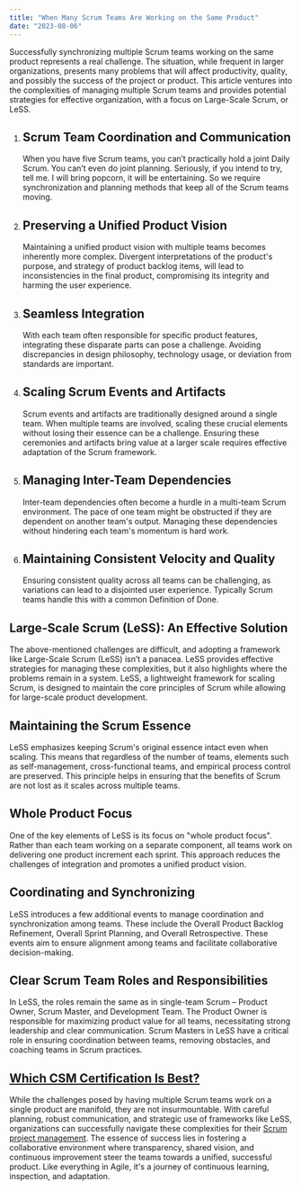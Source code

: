 ```yaml
---
title: "When Many Scrum Teams Are Working on the Same Product"
date: "2023-08-06"
---
```


Successfully synchronizing multiple Scrum teams working on the same product represents a real challenge. The situation, while frequent in larger organizations, presents many problems that will affect productivity, quality, and possibly the success of the project or product. This article ventures into the complexities of managing multiple Scrum teams and provides potential strategies for effective organization, with a focus on Large-Scale Scrum, or LeSS.

1. ## Scrum Team Coordination and Communication
    
    When you have five Scrum teams, you can’t practically hold a joint Daily Scrum. You can’t even do joint planning. Seriously, if you intend to try, tell me. I will bring popcorn, it will be entertaining. So we require synchronization and planning methods that keep all of the Scrum teams moving.
2. ## Preserving a Unified Product Vision
    
    Maintaining a unified product vision with multiple teams becomes inherently more complex. Divergent interpretations of the product's purpose, and strategy of product backlog items, will lead to inconsistencies in the final product, compromising its integrity and harming the user experience.
3. ## Seamless Integration
    
    With each team often responsible for specific product features, integrating these disparate parts can pose a challenge. Avoiding discrepancies in design philosophy, technology usage, or deviation from standards are important.
4. ## Scaling Scrum Events and Artifacts
    
    Scrum events and artifacts are traditionally designed around a single team. When multiple teams are involved, scaling these crucial elements without losing their essence can be a challenge. Ensuring these ceremonies and artifacts bring value at a larger scale requires effective adaptation of the Scrum framework.
5. ## Managing Inter-Team Dependencies
    
    Inter-team dependencies often become a hurdle in a multi-team Scrum environment. The pace of one team might be obstructed if they are dependent on another team's output. Managing these dependencies without hindering each team's momentum is hard work.
6. ## Maintaining Consistent Velocity and Quality
    
    Ensuring consistent quality across all teams can be challenging, as variations can lead to a disjointed user experience. Typically Scrum teams handle this with a common Definition of Done.

## Large-Scale Scrum (LeSS): An Effective Solution

The above-mentioned challenges are difficult, and adopting a framework like Large-Scale Scrum (LeSS) isn’t a panacea. LeSS provides effective strategies for managing these complexities, but it also highlights where the problems remain in a system. LeSS, a lightweight framework for scaling Scrum, is designed to maintain the core principles of Scrum while allowing for large-scale product development.

## Maintaining the Scrum Essence

LeSS emphasizes keeping Scrum's original essence intact even when scaling. This means that regardless of the number of teams, elements such as self-management, cross-functional teams, and empirical process control are preserved. This principle helps in ensuring that the benefits of Scrum are not lost as it scales across multiple teams.

## Whole Product Focus

One of the key elements of LeSS is its focus on "whole product focus". Rather than each team working on a separate component, all teams work on delivering one product increment each sprint. This approach reduces the challenges of integration and promotes a unified product vision.

## Coordinating and Synchronizing

LeSS introduces a few additional events to manage coordination and synchronization among teams. These include the Overall Product Backlog Refinement, Overall Sprint Planning, and Overall Retrospective. These events aim to ensure alignment among teams and facilitate collaborative decision-making.

## Clear Scrum Team Roles and Responsibilities

In LeSS, the roles remain the same as in single-team Scrum – Product Owner, Scrum Master, and Development Team. The Product Owner is responsible for maximizing product value for all teams, necessitating strong leadership and clear communication. Scrum Masters in LeSS have a critical role in ensuring coordination between teams, removing obstacles, and coaching teams in Scrum practices.

## [Which CSM Certification Is Best?](/which-csm-certification-is-best)

While the challenges posed by having multiple Scrum teams work on a single product are manifold, they are not insurmountable. With careful planning, robust communication, and strategic use of frameworks like LeSS, organizations can successfully navigate these complexities for their [Scrum project management](/what-is-scrum-project-management). The essence of success lies in fostering a collaborative environment where transparency, shared vision, and continuous improvement steer the teams towards a unified, successful product. Like everything in Agile, it's a journey of continuous learning, inspection, and adaptation.
